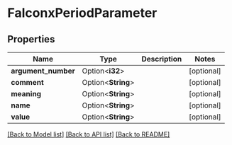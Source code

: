 # FalconxPeriodParameter

## Properties

Name | Type | Description | Notes
------------ | ------------- | ------------- | -------------
**argument_number** | Option<**i32**> |  | [optional]
**comment** | Option<**String**> |  | [optional]
**meaning** | Option<**String**> |  | [optional]
**name** | Option<**String**> |  | [optional]
**value** | Option<**String**> |  | [optional]

[[Back to Model list]](./README.md#documentation-for-models) [[Back to API list]](./README.md#documentation-for-api-endpoints) [[Back to README]](../README.md)
